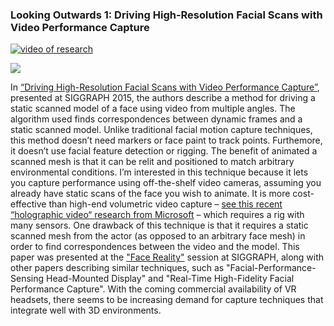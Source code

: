 ### Looking Outwards 1: Driving High-Resolution Facial Scans with Video Performance Capture


[![video of research](http://img.youtube.com/vi/mGH0nNkTOJI/0.jpg)](http://www.youtube.com/watch?v=mGH0nNkTOJI)

![](http://gl.ict.usc.edu/Research/DrivingScansWithVideo/images/Teaser.jpg)

In [“Driving High-Resolution Facial Scans with Video Performance Capture”](http://gl.ict.usc.edu/Research/DrivingScansWithVideo/Fyffe_DrivingScansWithVideo_ACMTOG2014_Preprint.pdf), presented at SIGGRAPH 2015, the authors describe a method for driving a static scanned model of a face using video from multiple angles. The algorithm used finds correspondences between dynamic frames and a static scanned model. Unlike traditional facial motion capture techniques, this method doesn’t need markers or face paint to track points. Furthemore, it doesn’t use facial feature detection or rigging. The benefit of animated a scanned mesh is that it can be relit and positioned to match arbitrary environmental conditions. I’m interested in this technique because it lets you capture performance using off-the-shelf video cameras, assuming you already have static scans of the face you wish to animate. It is more cost-effective than high-end volumetric video capture – [see this recent “holographic video“ research from Microsoft](https://www.youtube.com/watch?v=kZ-XZIV-o8s) – which requires a rig with many sensors. One drawback of this technique is that it requires a static scanned mesh from the actor (as opposed to an arbitrary face mesh) in order to find correspondences between the video and the model. This paper was presented at the ["Face Reality"](http://s2015.siggraph.org/attendees/technical-papers/sessions/face-reality) session at SIGGRAPH, along with other papers describing similar techniques, such as "Facial-Performance-Sensing Head-Mounted Display" and "Real-Time High-Fidelity Facial Performance Capture". With the coming commercial availability of VR headsets, there seems to be increasing demand for capture techniques that integrate well with 3D environments.
